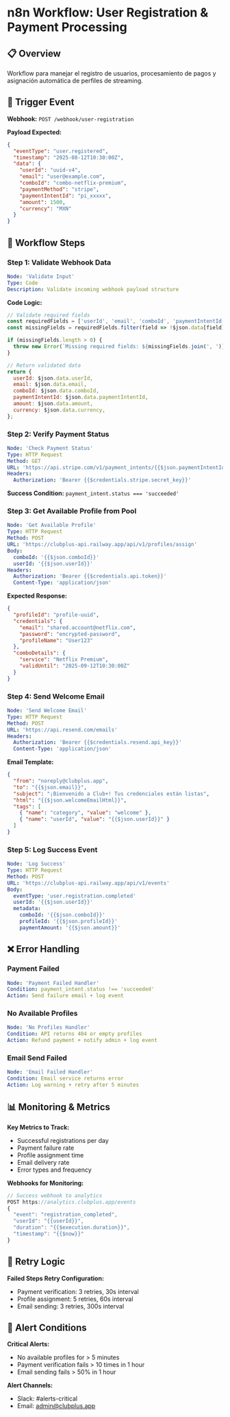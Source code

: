 # n8n Workflow: User Registration & Payment Processing

## 📋 Overview

Workflow para manejar el registro de usuarios, procesamiento de pagos y
asignación automática de perfiles de streaming.

## 🎯 Trigger Event

**Webhook:** `POST /webhook/user-registration`

**Payload Expected:**

```json
{
  "eventType": "user.registered",
  "timestamp": "2025-08-12T10:30:00Z",
  "data": {
    "userId": "uuid-v4",
    "email": "user@example.com",
    "comboId": "combo-netflix-premium",
    "paymentMethod": "stripe",
    "paymentIntentId": "pi_xxxxx",
    "amount": 1500,
    "currency": "MXN"
  }
}
```

## 🔄 Workflow Steps

### Step 1: Validate Webhook Data

```yaml
Node: 'Validate Input'
Type: Code
Description: Validate incoming webhook payload structure
```

**Code Logic:**

```javascript
// Validate required fields
const requiredFields = ['userId', 'email', 'comboId', 'paymentIntentId'];
const missingFields = requiredFields.filter(field => !$json.data[field]);

if (missingFields.length > 0) {
  throw new Error(`Missing required fields: ${missingFields.join(', ')}`);
}

// Return validated data
return {
  userId: $json.data.userId,
  email: $json.data.email,
  comboId: $json.data.comboId,
  paymentIntentId: $json.data.paymentIntentId,
  amount: $json.data.amount,
  currency: $json.data.currency,
};
```

### Step 2: Verify Payment Status

```yaml
Node: 'Check Payment Status'
Type: HTTP Request
Method: GET
URL: 'https://api.stripe.com/v1/payment_intents/{{$json.paymentIntentId}}'
Headers:
  Authorization: 'Bearer {{$credentials.stripe.secret_key}}'
```

**Success Condition:** `payment_intent.status === 'succeeded'`

### Step 3: Get Available Profile from Pool

```yaml
Node: 'Get Available Profile'
Type: HTTP Request
Method: POST
URL: 'https://clubplus-api.railway.app/api/v1/profiles/assign'
Body:
  comboId: '{{$json.comboId}}'
  userId: '{{$json.userId}}'
Headers:
  Authorization: 'Bearer {{$credentials.api.token}}'
  Content-Type: 'application/json'
```

**Expected Response:**

```json
{
  "profileId": "profile-uuid",
  "credentials": {
    "email": "shared.account@netflix.com",
    "password": "encrypted-password",
    "profileName": "User123"
  },
  "comboDetails": {
    "service": "Netflix Premium",
    "validUntil": "2025-09-12T10:30:00Z"
  }
}
```

### Step 4: Send Welcome Email

```yaml
Node: 'Send Welcome Email'
Type: HTTP Request
Method: POST
URL: 'https://api.resend.com/emails'
Headers:
  Authorization: 'Bearer {{$credentials.resend.api_key}}'
  Content-Type: 'application/json'
```

**Email Template:**

```json
{
  "from": "noreply@clubplus.app",
  "to": "{{$json.email}}",
  "subject": "¡Bienvenido a Club+! Tus credenciales están listas",
  "html": "{{$json.welcomeEmailHtml}}",
  "tags": [
    { "name": "category", "value": "welcome" },
    { "name": "userId", "value": "{{$json.userId}}" }
  ]
}
```

### Step 5: Log Success Event

```yaml
Node: 'Log Success'
Type: HTTP Request
Method: POST
URL: 'https://clubplus-api.railway.app/api/v1/events'
Body:
  eventType: 'user.registration.completed'
  userId: '{{$json.userId}}'
  metadata:
    comboId: '{{$json.comboId}}'
    profileId: '{{$json.profileId}}'
    paymentAmount: '{{$json.amount}}'
```

## ❌ Error Handling

### Payment Failed

```yaml
Node: 'Payment Failed Handler'
Condition: payment_intent.status !== 'succeeded'
Action: Send failure email + log event
```

### No Available Profiles

```yaml
Node: 'No Profiles Handler'
Condition: API returns 404 or empty profiles
Action: Refund payment + notify admin + log event
```

### Email Send Failed

```yaml
Node: 'Email Failed Handler'
Condition: Email service returns error
Action: Log warning + retry after 5 minutes
```

## 📊 Monitoring & Metrics

**Key Metrics to Track:**

- Successful registrations per day
- Payment failure rate
- Profile assignment time
- Email delivery rate
- Error types and frequency

**Webhooks for Monitoring:**

```javascript
// Success webhook to analytics
POST https://analytics.clubplus.app/events
{
  "event": "registration_completed",
  "userId": "{{userId}}",
  "duration": "{{$execution.duration}}",
  "timestamp": "{{$now}}"
}
```

## 🔄 Retry Logic

**Failed Steps Retry Configuration:**

- Payment verification: 3 retries, 30s interval
- Profile assignment: 5 retries, 60s interval
- Email sending: 3 retries, 300s interval

## 🚨 Alert Conditions

**Critical Alerts:**

- No available profiles for > 5 minutes
- Payment verification fails > 10 times in 1 hour
- Email sending fails > 50% in 1 hour

**Alert Channels:**

- Slack: #alerts-critical
- Email: admin@clubplus.app
